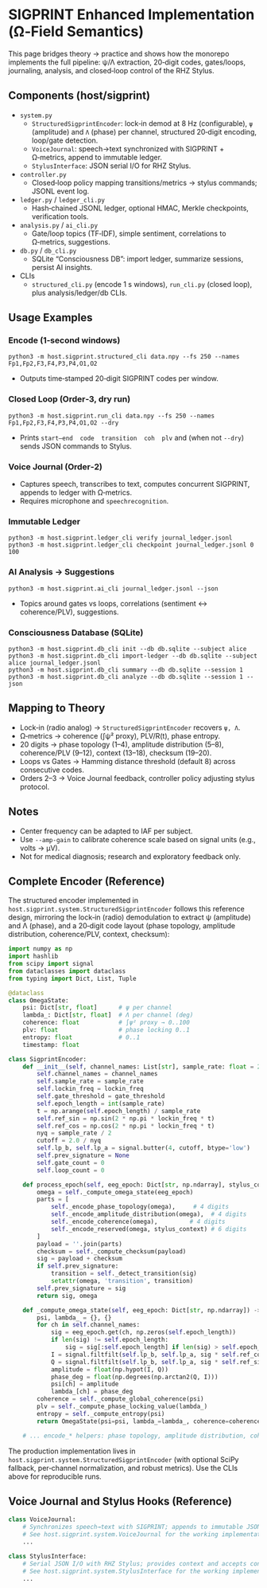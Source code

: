 # SIGPRINT Enhanced Implementation (Ω‑Field Semantics)

This page bridges theory → practice and shows how the monorepo implements the full pipeline: ψ/Λ extraction, 20‑digit codes, gates/loops, journaling, analysis, and closed‑loop control of the RHZ Stylus.

## Components (host/sigprint)
- `system.py`
  - `StructuredSigprintEncoder`: lock‑in demod at 8 Hz (configurable), `ψ` (amplitude) and `Λ` (phase) per channel, structured 20‑digit encoding, loop/gate detection.
  - `VoiceJournal`: speech→text synchronized with SIGPRINT + Ω‑metrics, append to immutable ledger.
  - `StylusInterface`: JSON serial I/O for RHZ Stylus.
- `controller.py`
  - Closed‑loop policy mapping transitions/metrics → stylus commands; JSONL event log.
- `ledger.py` / `ledger_cli.py`
  - Hash‑chained JSONL ledger, optional HMAC, Merkle checkpoints, verification tools.
- `analysis.py` / `ai_cli.py`
  - Gate/loop topics (TF‑IDF), simple sentiment, correlations to Ω‑metrics, suggestions.
- `db.py` / `db_cli.py`
  - SQLite “Consciousness DB”: import ledger, summarize sessions, persist AI insights.
- CLIs
  - `structured_cli.py` (encode 1 s windows), `run_cli.py` (closed loop), plus analysis/ledger/db CLIs.

## Usage Examples

### Encode (1‑second windows)
```
python3 -m host.sigprint.structured_cli data.npy --fs 250 --names Fp1,Fp2,F3,F4,P3,P4,O1,O2
```
- Outputs time‑stamped 20‑digit SIGPRINT codes per window.

### Closed Loop (Order‑3, dry run)
```
python3 -m host.sigprint.run_cli data.npy --fs 250 --names Fp1,Fp2,F3,F4,P3,P4,O1,O2 --dry
```
- Prints `start–end  code  transition  coh  plv` and (when not `--dry`) sends JSON commands to Stylus.

### Voice Journal (Order‑2)
- Captures speech, transcribes to text, computes concurrent SIGPRINT, appends to ledger with Ω‑metrics.
- Requires microphone and `speechrecognition`.

### Immutable Ledger
```
python3 -m host.sigprint.ledger_cli verify journal_ledger.jsonl
python3 -m host.sigprint.ledger_cli checkpoint journal_ledger.jsonl 0 100
```

### AI Analysis → Suggestions
```
python3 -m host.sigprint.ai_cli journal_ledger.jsonl --json
```
- Topics around gates vs loops, correlations (sentiment ↔ coherence/PLV), suggestions.

### Consciousness Database (SQLite)
```
python3 -m host.sigprint.db_cli init --db db.sqlite --subject alice
python3 -m host.sigprint.db_cli import-ledger --db db.sqlite --subject alice journal_ledger.jsonl
python3 -m host.sigprint.db_cli summary --db db.sqlite --session 1
python3 -m host.sigprint.db_cli analyze --db db.sqlite --session 1 --json
```

## Mapping to Theory
- Lock‑in (radio analog) → `StructuredSigprintEncoder` recovers `ψ, Λ`.
- Ω‑metrics → coherence (∫ψ² proxy), PLV/R(t), phase entropy.
- 20 digits → phase topology (1–4), amplitude distribution (5–8), coherence/PLV (9–12), context (13–18), checksum (19–20).
- Loops vs Gates → Hamming distance threshold (default 8) across consecutive codes.
- Orders 2–3 → Voice Journal feedback, controller policy adjusting stylus protocol.

## Notes
- Center frequency can be adapted to IAF per subject.
- Use `--amp-gain` to calibrate coherence scale based on signal units (e.g., volts → µV).
- Not for medical diagnosis; research and exploratory feedback only.

## Complete Encoder (Reference)

The structured encoder implemented in `host.sigprint.system.StructuredSigprintEncoder` follows this reference design, mirroring the lock‑in (radio) demodulation to extract ψ (amplitude) and Λ (phase), and a 20‑digit code layout (phase topology, amplitude distribution, coherence/PLV, context, checksum):

```python
import numpy as np
import hashlib
from scipy import signal
from dataclasses import dataclass
from typing import Dict, List, Tuple

@dataclass
class OmegaState:
    psi: Dict[str, float]      # ψ per channel
    lambda_: Dict[str, float]  # Λ per channel (deg)
    coherence: float           # ∫ψ² proxy → 0..100
    plv: float                 # phase locking 0..1
    entropy: float             # 0..1
    timestamp: float

class SigprintEncoder:
    def __init__(self, channel_names: List[str], sample_rate: float = 250.0, lockin_freq: float = 8.0, gate_threshold: int = 8):
        self.channel_names = channel_names
        self.sample_rate = sample_rate
        self.lockin_freq = lockin_freq
        self.gate_threshold = gate_threshold
        self.epoch_length = int(sample_rate)
        t = np.arange(self.epoch_length) / sample_rate
        self.ref_sin = np.sin(2 * np.pi * lockin_freq * t)
        self.ref_cos = np.cos(2 * np.pi * lockin_freq * t)
        nyq = sample_rate / 2
        cutoff = 2.0 / nyq
        self.lp_b, self.lp_a = signal.butter(4, cutoff, btype='low')
        self.prev_signature = None
        self.gate_count = 0
        self.loop_count = 0

    def process_epoch(self, eeg_epoch: Dict[str, np.ndarray], stylus_context: Dict = None) -> Tuple[str, OmegaState]:
        omega = self._compute_omega_state(eeg_epoch)
        parts = [
            self._encode_phase_topology(omega),     # 4 digits
            self._encode_amplitude_distribution(omega),  # 4 digits
            self._encode_coherence(omega),         # 4 digits
            self._encode_reserved(omega, stylus_context) # 6 digits
        ]
        payload = ''.join(parts)
        checksum = self._compute_checksum(payload)
        sig = payload + checksum
        if self.prev_signature:
            transition = self._detect_transition(sig)
            setattr(omega, 'transition', transition)
        self.prev_signature = sig
        return sig, omega

    def _compute_omega_state(self, eeg_epoch: Dict[str, np.ndarray]) -> OmegaState:
        psi, lambda_ = {}, {}
        for ch in self.channel_names:
            sig = eeg_epoch.get(ch, np.zeros(self.epoch_length))
            if len(sig) != self.epoch_length:
                sig = sig[:self.epoch_length] if len(sig) > self.epoch_length else np.pad(sig, (0, self.epoch_length - len(sig)))
            I = signal.filtfilt(self.lp_b, self.lp_a, sig * self.ref_cos)[-1]
            Q = signal.filtfilt(self.lp_b, self.lp_a, sig * self.ref_sin)[-1]
            amplitude = float(np.hypot(I, Q))
            phase_deg = float(np.degrees(np.arctan2(Q, I)))
            psi[ch] = amplitude
            lambda_[ch] = phase_deg
        coherence = self._compute_global_coherence(psi)
        plv = self._compute_phase_locking_value(lambda_)
        entropy = self._compute_entropy(psi)
        return OmegaState(psi=psi, lambda_=lambda_, coherence=coherence, plv=plv, entropy=entropy, timestamp=float(__import__('time').time()))

    # ... encode_* helpers: phase topology, amplitude distribution, coherence/PLV, reserved, checksum ...
```

The production implementation lives in `host.sigprint.system.StructuredSigprintEncoder` (with optional SciPy fallback, per‑channel normalization, and robust metrics). Use the CLIs above for reproducible runs.

## Voice Journal and Stylus Hooks (Reference)

```python
class VoiceJournal:
    # Synchronizes speech→text with SIGPRINT; appends to immutable JSONL ledger.
    # See host.sigprint.system.VoiceJournal for the working implementation.
    ...

class StylusInterface:
    # Serial JSON I/O with RHZ Stylus; provides context and accepts control commands.
    # See host.sigprint.system.StylusInterface for the working implementation.
    ...
```

